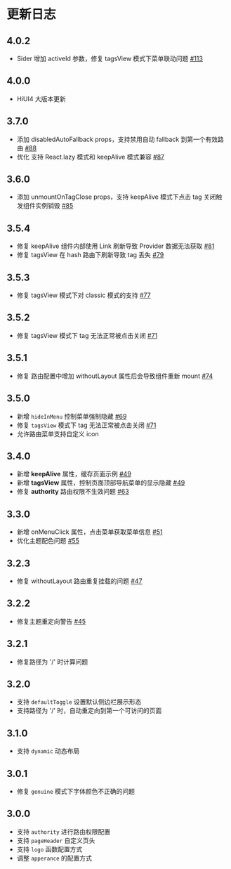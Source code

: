 # 更新日志

## 4.0.2

- Sider 增加 activeId 参数，修复 tagsView 模式下菜单联动问题 [#113](https://github.com/hiui-group/classic-theme/issues/113)

## 4.0.0

- HiUI4 大版本更新

## 3.7.0

- 添加 disabledAutoFallback props，支持禁用自动 fallback 到第一个有效路由 [#88](https://github.com/XiaoMi/hiui/issues/88)
- 优化 支持 React.lazy 模式和 keepAlive 模式兼容 [#87](https://github.com/XiaoMi/hiui/issues/87)

## 3.6.0

- 添加 unmountOnTagClose props，支持 keepAlive 模式下点击 tag 关闭触发组件实例销毁 [#85](https://github.com/XiaoMi/hiui/issues/85)

## 3.5.4

- 修复 keepAlive 组件内部使用 Link 刷新导致 Provider 数据无法获取 [#81](https://github.com/XiaoMi/hiui/issues/81)
- 修复 tagsView 在 hash 路由下刷新导致 tag 丢失 [#79](https://github.com/XiaoMi/hiui/issues/79)

## 3.5.3

- 修复 tagsView 模式下对 classic 模式的支持 [#77](https://github.com/XiaoMi/hiui/issues/77)

## 3.5.2

- 修复 tagsView 模式下 tag 无法正常被点击关闭 [#71](https://github.com/XiaoMi/hiui/issues/71)

## 3.5.1

- 修复 路由配置中增加 withoutLayout 属性后会导致组件重新 mount [#74](https://github.com/XiaoMi/hiui/issues/74)

## 3.5.0

- 新增 `hideInMenu` 控制菜单强制隐藏 [#69](https://github.com/XiaoMi/hiui/issues/69)
- 修复 `tagsView` 模式下 tag 无法正常被点击关闭 [#71](https://github.com/XiaoMi/hiui/issues/71)
- 允许路由菜单支持自定义 icon

## 3.4.0

- 新增 **keepAlive** 属性，缓存页面示例 [#49](https://github.com/XiaoMi/hiui/issues/49)
- 新增 **tagsView** 属性，控制页面顶部导航菜单的显示隐藏 [#49](https://github.com/XiaoMi/hiui/issues/49)
- 修复 **authority** 路由权限不生效问题 [#63](https://github.com/XiaoMi/hiui/issues/63)

## 3.3.0

- 新增 onMenuClick 属性，点击菜单获取菜单信息 [#51](https://github.com/XiaoMi/hiui/issues/51)
- 优化主题配色问题 [#55](https://github.com/XiaoMi/hiui/issues/55)

## 3.2.3

- 修复 withoutLayout 路由重复挂载的问题 [#47](https://github.com/XiaoMi/hiui/issues/47)

## 3.2.2

- 修复主题重定向警告 [#45](https://github.com/XiaoMi/hiui/issues/45)

## 3.2.1

- 修复路径为 '/' 时计算问题

## 3.2.0

- 支持 `defaultToggle` 设置默认侧边栏展示形态
- 支持路径为 '/' 时，自动重定向到第一个可访问的页面

## 3.1.0

- 支持 `dynamic` 动态布局

## 3.0.1

- 修复 `genuine` 模式下字体颜色不正确的问题

## 3.0.0

- 支持 `authority` 进行路由权限配置
- 支持 `pageHeader` 自定义页头
- 支持 `logo` 函数配置方式
- 调整 `apperance` 的配置方式
